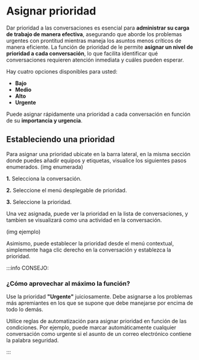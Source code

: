 # Asignar prioridad

Dar prioridad a las conversaciones es esencial para **administrar su carga de trabajo de manera efectiva**, asegurando que aborde los problemas urgentes con prontitud mientras maneja los asuntos menos críticos de manera eficiente. La función de prioridad de le permite **asignar un nivel de prioridad a cada conversación**, lo que facilita identificar qué conversaciones requieren atención inmediata y cuáles pueden esperar.

Hay cuatro opciones disponibles para usted:

* **Bajo**
* **Medio**
* **Alto**
* **Urgente**

Puede asignar rápidamente una prioridad a cada conversación en función de su **importancia y urgencia**.

## Estableciendo una prioridad

Para asignar una prioridad ubicate en la barra lateral, en la misma sección donde puedes añadir equipos y etiquetas, visualice los siguientes pasos enumerados.
(img enumerada)

**1.** Selecciona la conversación.

**2.** Seleccione el menú desplegable de prioridad.

**3.** Seleccione la prioridad.

Una vez asignada, puede ver la prioridad en la lista de conversaciones, y tambien se visualizará como una actividad en la conversación.

(img ejemplo)

Asimismo, puede establecer la prioridad desde el menú contextual, simplemente haga clic derecho en la conversación y establezca la prioridad.


:::info CONSEJO:
### **¿Cómo aprovechar al máximo la función?** 

Use la prioridad **"Urgente"** juiciosamente. Debe asignarse a los problemas más apremiantes en los que se supone que debe manejarse por encima de todo lo demás.

Utilice reglas de automatización para asignar prioridad en función de las condiciones. Por ejemplo, puede marcar automáticamente cualquier conversación como urgente si el asunto de un correo electrónico contiene la palabra seguridad.

:::






